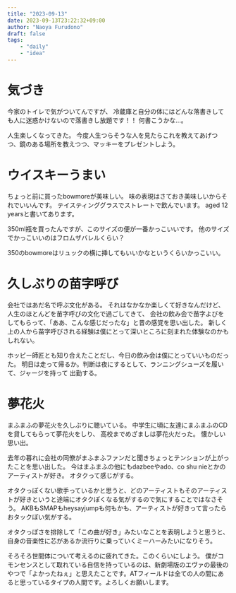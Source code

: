 ```yaml
---
title: "2023-09-13"
date: 2023-09-13T23:22:32+09:00
author: "Naoya Furudono"
draft: false
tags:
    - "daily"
    - "idea"
---
```


# 気づき

今家のトイレで気がついてんですが、
冷蔵庫と自分の体にはどんな落書きしても人に迷惑かけないので落書きし放題です！！
何書こうかな...。

人生楽しくなってきた。
今度人生つらそうな人を見たらこれを教えてあげつつ、鏡のある場所を教えつつ、マッキーをプレゼントしよう。

# ウイスキーうまい

ちょっと前に買ったbowmoreが美味しい。
味の表現はさておき美味しいからそれでいいんです。
テイスティンググラスでストレートで飲んでいます。
aged 12 yearsと書いてあります。

350ml瓶を買ったんですが、このサイズの便が一番かっこいいです。
他のサイズでかっこいいのはフロムザバレルくらい？

350のbowmoreはリュックの横に挿してもいいかなというくらいかっこいい。

# 久しぶりの苗字呼び

会社ではあだ名で呼ぶ文化がある。
それはなかなか楽しくて好きなんだけど、人生のほとんどを苗字呼びの文化で過ごしてきて、
会社の飲み会で苗字よびをしてもらって、「ああ、こんな感じだったな」と昔の感覚を思い出した。
新しく上の人から苗字呼びされる経験は僕にとって深いところに刻まれた体験なのかもしれない。

ホッピー師匠とも知り合えたことだし、今日の飲み会は僕にとっていいものだった。
明日は走って帰るか。判断は夜にするとして、ランニングシューズを履いて、ジャージを持って
出勤する。

# 夢花火

まふまふの夢花火を久しぶりに聴いている。
中学生に頃に友達にまふまふのCDを貸してもらって夢花火をしり、
高校までめざましは夢花火だった。
懐かしい思い出。

去年の暮れに会社の同僚がまふまふファンだと聞きちょっとテンションが上がったことを思い出した。
今はまふまふの他にもdazbeeやado、co shu nieとかのアーティストが好き。
オタクって感じがする。

オタクっぽくない歌手っているかと思うと、どのアーティストもそのアーティストが好きというと途端にオタクぽくなる気がするので気にすることではなさそう。
AKBもSMAPもheysayjumpも何もかも、アーティストが好きって言ったらおタックぽい気がする。

オタクっぽさを排除して「この曲が好き」みたいなことを表明しようと思うと、
自身の音楽性に芯があるか流行りに乗っていくミーハーみたいになりそう。

そろそろ世間体について考えるのに疲れてきた。このくらいにしよう。
僕がコモンセンスとして取れている自信を持っているのは、新劇場版のエヴァの最後のやつで「よかったねぇ」と思えたことです。ATフィールドは全ての人の間にあると思っているタイプの人間です。よろしくお願いします。

